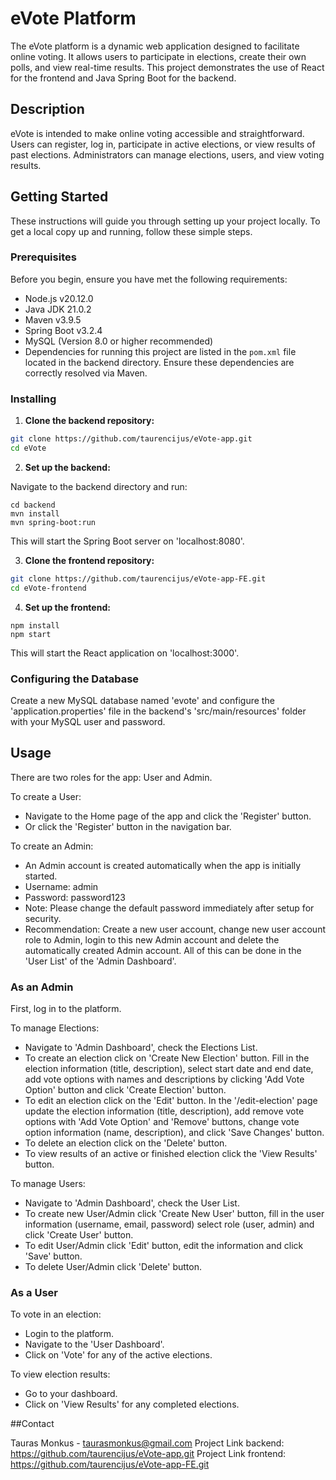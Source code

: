 # eVote Platform

The eVote platform is a dynamic web application designed to facilitate online voting. It allows users to participate in elections, create their own polls, and view real-time results. This project demonstrates the use of React for the frontend and Java Spring Boot for the backend.

## Description

eVote is intended to make online voting accessible and straightforward. Users can register, log in, participate in active elections, or view results of past elections. Administrators can manage elections, users, and view voting results.

## Getting Started

These instructions will guide you through setting up your project locally. To get a local copy up and running, follow these simple steps.

### Prerequisites

Before you begin, ensure you have met the following requirements:
- Node.js v20.12.0
- Java JDK 21.0.2
- Maven v3.9.5
- Spring Boot v3.2.4
- MySQL (Version 8.0 or higher recommended)
- Dependencies for running this project are listed in the `pom.xml` file located in the backend directory. Ensure these dependencies are correctly resolved via Maven.

### Installing

1. **Clone the backend repository:**

```bash
git clone https://github.com/taurencijus/eVote-app.git
cd eVote
```
2. **Set up the backend:**

Navigate to the backend directory and run:
```
cd backend
mvn install
mvn spring-boot:run
```
This will start the Spring Boot server on 'localhost:8080'.

3. **Clone the frontend repository:**

```bash
git clone https://github.com/taurencijus/eVote-app-FE.git
cd eVote-frontend
```
4. **Set up the frontend:**
```
npm install
npm start
```
This will start the React application on 'localhost:3000'.

### Configuring the Database

Create a new MySQL database named 'evote' and configure the 'application.properties' file in the backend's 'src/main/resources' folder with your MySQL user and password.

## Usage

There are two roles for the app: User and Admin.

To create a User:

- Navigate to the Home page of the app and click the 'Register' button.
- Or click the 'Register' button in the navigation bar.

To create an Admin:

- An Admin account is created automatically when the app is initially started.
- Username: admin
- Password: password123
- Note: Please change the default password immediately after setup for security.
- Recommendation: Create a new user account, change new user account role to Admin, login to this new Admin account and delete the automatically created Admin account. All of this can be done in the 'User List' of the 'Admin Dashboard'.

### As an Admin

First, log in to the platform.

To manage Elections:

- Navigate to 'Admin Dashboard', check the Elections List.
- To create an election click on 'Create New Election' button. Fill in the election information (title, description), select start date and end date, add vote options with names and descriptions by clicking 'Add Vote Option' button and click 'Create Election' button.
- To edit an election click on the 'Edit' button. In the '/edit-election' page update the election information (title, description), add remove vote options with 'Add Vote Option' and 'Remove' buttons, change vote option information (name, description), and click 'Save Changes' button.
- To delete an election click on the 'Delete' button.
- To view results of an active or finished election click the 'View Results' button.

To manage Users:

- Navigate to 'Admin Dashboard', check the User List.
- To create new User/Admin click 'Create New User' button, fill in the user information (username, email, password) select role (user, admin) and click 'Create User' button.
- To edit User/Admin click 'Edit' button, edit the information and click 'Save' button.
- To delete User/Admin click 'Delete' button.

### As a User

To vote in an election:

- Login to the platform.
- Navigate to the 'User Dashboard'.
- Click on 'Vote' for any of the active elections.

To view election results:

- Go to your dashboard.
- Click on 'View Results' for any completed elections.

##Contact

Tauras Monkus - taurasmonkus@gmail.com
Project Link backend: https://github.com/taurencijus/eVote-app.git
Project Link frontend: https://github.com/taurencijus/eVote-app-FE.git
